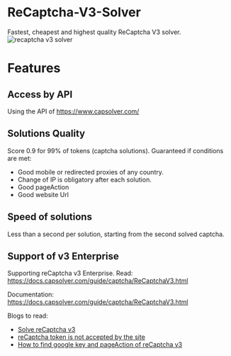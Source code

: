 # ReCaptcha-V3-Solver
Fastest, cheapest and highest quality ReCaptcha V3 solver.
![recaptcha v3 solver](https://github.com/ReCaptchaSolverUser/ReCaptcha-V3-Solver/assets/139148558/a8f9d24f-0f9f-4e35-9e85-de7b3a9f6a79)


# Features
## Access by API
Using the API of https://www.capsolver.com/

## Solutions Quality
Score 0.9 for 99% of tokens (captcha solutions). Guaranteed if conditions are met:

- Good mobile or redirected proxies of any country.
- Change of IP is obligatory after each solution.
- Good pageAction
- Good website Url
  
## Speed of solutions
Less than a second per solution, starting from the second solved captcha.

## Support of v3 Enterprise
Supporting reCaptcha v3 Enterprise.
Read: https://docs.capsolver.com/guide/captcha/ReCaptchaV3.html

Documentation: https://docs.capsolver.com/guide/captcha/ReCaptchaV3.html

Blogs to read: 
- [Solve reCaptcha v3](https://www.capsolver.com/blog/how-to-solve-reCAPTCHA-v3)
- [reCaptcha token is not accepted by the site](https://www.capsolver.com/blog/How-to-bypass-all-the-versions-reCAPTCHA-v2-v3)
- [How to find google key and pageAction of reCaptcha v3](https://www.capsolver.com/blog/how-to-identify-and-find-values-of-recaptchav3)
 
 
                            
